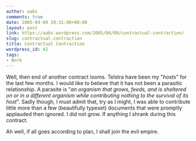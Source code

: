```yaml
---
author: aabs
comments: true
date: 2005-04-09 20:31:00+00:00
layout: post
link: https://aabs.wordpress.com/2005/04/09/contractual-contraction/
slug: contractual-contraction
title: Contractual Contraction
wordpress_id: 42
tags:
- Work
---
```


Well, then end of another contract looms. Telstra have been my "_hosts_" for the last few months. I would like to believe that it has not been a parasitic relationship. A parasite is "_an organism that grows, feeds, and is sheltered on or in a different organism while contributing nothing to the survival of its host_". Sadly though, I must admit that, try as I might, I was able to contribute little more than a few (beautifully typeset) documents that were promptly applauded then ignored. I did not grow. If anything I shrank during this contract.

Ah well, if all goes according to plan, I shall join the evil empire.
